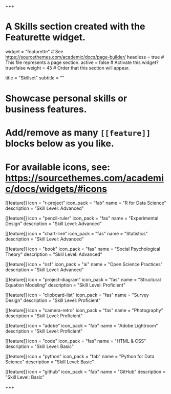 +++
# A Skills section created with the Featurette widget.
widget = "featurette"  # See https://sourcethemes.com/academic/docs/page-builder/
headless = true  # This file represents a page section.
active = false  # Activate this widget? true/false
weight = 45  # Order that this section will appear.

title = "Skillset"
subtitle = ""

# Showcase personal skills or business features.
# 
# Add/remove as many `[[feature]]` blocks below as you like.
# 
# For available icons, see: https://sourcethemes.com/academic/docs/widgets/#icons


[[feature]]
  icon = "r-project"
  icon_pack = "fab"
  name = "R for Data Science"
  description = "Skill Level: Advanced"
  
[[feature]]
  icon = "pencil-ruler"
  icon_pack = "fas"
  name = "Experimental Design"
  description = "Skill Level: Advanced"
  
[[feature]]
  icon = "chart-line"
  icon_pack = "fas"
  name = "Statistics"
  description = "Skill Level: Advanced"

[[feature]]
  icon = "book"
  icon_pack = "fas"
  name = "Social Psychological Theory"
  description = "Skill Level: Advanced"

[[feature]]
  icon = "osf"
  icon_pack = "ai"
  name = "Open Science Practices"
  description = "Skill Level: Advanced" 

[[feature]]
  icon = "project-diagram"
  icon_pack = "fas"
  name = "Structural Equation Modeling"
  description = "Skill Level: Proficient"

[[feature]]
  icon = "clipboard-list"
  icon_pack = "fas"
  name = "Survey Design"
  description = "Skill Level: Proficient"
 
[[feature]]
  icon = "camera-retro"
  icon_pack = "fas"
  name = "Photography"
  description = "Skill Level: Proficient"

[[feature]]
  icon = "adobe"
  icon_pack = "fab"
  name = "Adobe Lightroom"
  description = "Skill Level: Proficient"
  
[[feature]]
  icon = "code"
  icon_pack = "fas"
  name = "HTML & CSS"
  description = "Skill Level: Basic"

[[feature]]
  icon = "python"
  icon_pack = "fab"
  name = "Python for Data Science"
  description = "Skill Level: Basic"

[[feature]]
  icon = "github"
  icon_pack = "fab"
  name = "GitHub"
  description = "Skill Level: Basic"

+++
